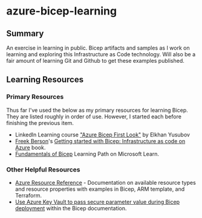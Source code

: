 # azure-bicep-learning
## Summary
An exercise in learning in public. Bicep artifacts and samples as I work on learning and exploring this Infrastructure as Code technology. Will also be a fair amount of learning Git and Github to get these examples published.

## Learning Resources
### Primary Resources
Thus far I've used the below as my primary resources for learning Bicep. They are listed roughly in order of use. However, I started each before finishing the previous item.
- LinkedIn Learning course ["Azure Bicep First Look"](https://www.linkedin.com/learning/azure-bicep-first-look) by Elkhan Yusubov
- [Freek Berson](https://github.com/fberson)'s [Getting started with Bicep: Infrastructure as code on Azure](http://microsoftplatform.blogspot.com/2021/07/new-book-getting-started-with-bicep-now.html) book.
- [Fundamentals of Bicep](https://learn.microsoft.com/en-us/training/paths/fundamentals-bicep/) Learning Path on Microsoft Learn.
### Other Helpful Resources
- [Azure Resource Reference](https://learn.microsoft.com/en-us/azure/templates/) - Documentation on available resource types and resource properties with examples in Bicep, ARM template, and Terraform.
- [Use Azure Key Vault to pass secure parameter value during Bicep deployment](https://learn.microsoft.com/en-us/azure/azure-resource-manager/bicep/key-vault-parameter?source=recommendations&tabs=azure-cli) within the Bicep documentation.